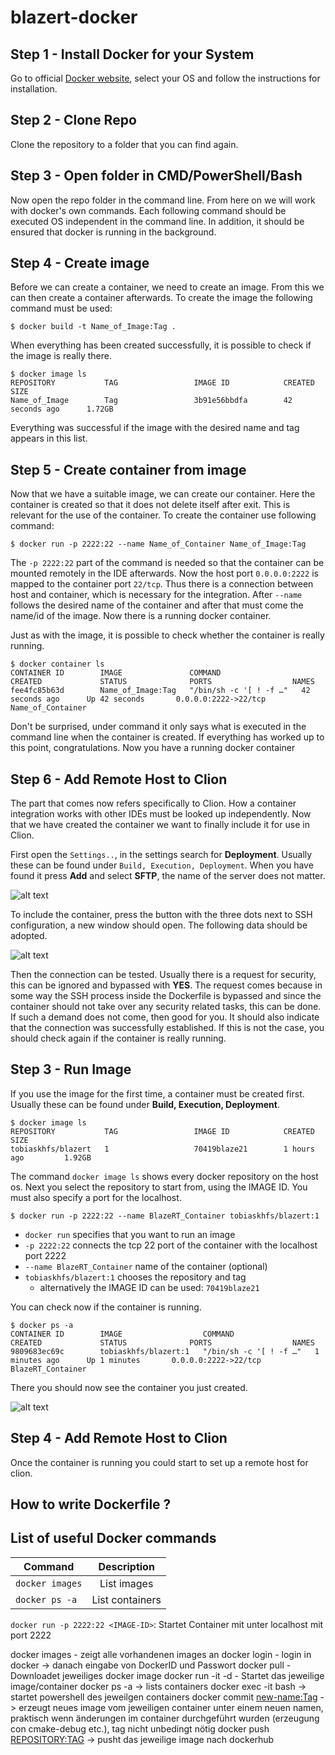 # blazert-docker

## Step 1 - Install Docker for your System

Go to official [Docker website](https://docs.docker.com/get-docker/), select your OS and follow the instructions for
installation.

## Step 2 - Clone Repo

Clone the repository to a folder that you can find again.

## Step 3 - Open folder in CMD/PowerShell/Bash

Now open the repo folder in the command line. From here on we will work with docker's own commands. Each following
command should be executed OS independent in the command line. In addition, it should be ensured that docker is running
in the background.

## Step 4 - Create image

Before we can create a container, we need to create an image. From this we can then create a container afterwards. To
create the image the following command must be used:

````
$ docker build -t Name_of_Image:Tag .
````

When everything has been created successfully, it is possible to check if the image is really there.

````
$ docker image ls
REPOSITORY           TAG                 IMAGE ID            CREATED             SIZE
Name_of_Image        Tag                 3b91e56bbdfa        42 seconds ago      1.72GB
````

Everything was successful if the image with the desired name and tag appears in this list.

## Step 5 - Create container from image

Now that we have a suitable image, we can create our container. Here the container is created so that it does not delete
itself after exit. This is relevant for the use of the container. To create the container use following command:

````
$ docker run -p 2222:22 --name Name_of_Container Name_of_Image:Tag
````

The `-p 2222:22` part of the command is needed so that the container can be mounted remotely in the IDE afterwards. Now
the host port `0.0.0.0:2222` is mapped to the container port `22/tcp`. Thus there is a connection between host and
container, which is necessary for the integration. After `--name` follows the desired name of the container and after
that must come the name/id of the image. Now there is a running docker container.

Just as with the image, it is possible to check whether the container is really running.

````
$ docker container ls
CONTAINER ID        IMAGE               COMMAND                  CREATED             STATUS              PORTS                  NAMES
fee4fc85b63d        Name_of_Image:Tag   "/bin/sh -c '[ ! -f …"   42 seconds ago      Up 42 seconds       0.0.0.0:2222->22/tcp   Name_of_Container
````

Don't be surprised, under command it only says what is executed in the command line when the container is created. If
everything has worked up to this point, congratulations. Now you have a running docker container

## Step 6 - Add Remote Host to Clion

The part that comes now refers specifically to Clion. How a container integration works with other IDEs must be looked
up independently. Now that we have created the container we want to finally include it for use in Clion.

First open the `Settings..`, in the settings search for **Deployment**. Usually these can be found
under ``Build, Execution, Deployment``. When you have found it press **Add** and select **SFTP**, the name of the server
does not matter.

![alt text](https://github.com/tobiask-hfs/blazert-docker/blob/master/readme_images/SFTPPNG.PNG)

To include the container, press the button with the three dots next to SSH configuration, a new window should open. The
following data should be adopted.

![alt text](https://github.com/tobiask-hfs/blazert-docker/blob/master/readme_images/ssh_conig.PNG)

Then the connection can be tested. Usually there is a request for security, this can
be ignored and bypassed with **YES**. The request comes because in some way the SSH process inside the Dockerfile is
bypassed and since the container should not take over any security related tasks, this can be done. If such a demand
does not come, then good for you. It should also indicate that the connection was successfully established. If this is
not the case, you should check again if the container is really running.


## Step 3 - Run Image

If you use the image for the first time, a container must be created first. Usually these can be found under **Build,
Execution, Deployment**.

```
$ docker image ls
REPOSITORY           TAG                 IMAGE ID            CREATED             SIZE
tobiaskhfs/blazert   1                   70419blaze21        1 hours ago         1.92GB
```

The command ``docker image ls`` shows every docker repository on the host os. Next you select the repository to start
from, using the IMAGE ID. You must also specify a port for the localhost.

```
$ docker run -p 2222:22 --name BlazeRT_Container tobiaskhfs/blazert:1
```

- ``docker run`` specifies that you want to run an image
- ``-p 2222:22`` connects the tcp 22 port of the container with the localhost port 2222
- ``--name BlazeRT_Container`` name of the container (optional)
- ``tobiaskhfs/blazert:1`` chooses the repository and tag
    - alternatively the IMAGE ID can be used: ``70419blaze21``

You can check now if the container is running.

```
$ docker ps -a
CONTAINER ID        IMAGE                  COMMAND                  CREATED             STATUS              PORTS                  NAMES
9809683ec69c        tobiaskhfs/blazert:1   "/bin/sh -c '[ ! -f …"   1 minutes ago      Up 1 minutes       0.0.0.0:2222->22/tcp   BlazeRT_Container
```

There you should now see the container you just created.

![alt text](https://cdn.dumpaday.com/wp-content/uploads/2018/09/photos-21-3.jpg)

## Step 4 - Add Remote Host to Clion

Once the container is running you could start to set up a remote host for clion.

## How to write Dockerfile ?

## List of useful Docker commands

| Command       | Description   | 
| ------------- |:-------------:| 
| `docker images`     | List images  | 
| `docker ps -a`      | List containers      | 

`docker run -p 2222:22 <IMAGE-ID>`: Startet Container mit unter localhost mit port 2222

docker images - zeigt alle vorhandenen images an docker login - login in docker -> danach eingabe von DockerID und
Passwort docker pull <image-name> - Downloadet jeweiliges docker image docker run -it -d <REPOSITORY> - Startet das
jeweilige image/container docker ps -a -> lists containers docker exec -it <CONTAINER-ID> bash -> startet powershell des
jeweilgen containers docker commit <CONTAINER-ID> <new-name:Tag> -> erzeugt neues image vom jeweiligen container unter
einem neuen namen, praktisch wenn änderungen im container durchgeführt wurden (erzeugung con cmake-debug etc.), tag
nicht unbedingt nötig docker push <REPOSITORY:TAG> -> pusht das jeweilige image nach dockerhub